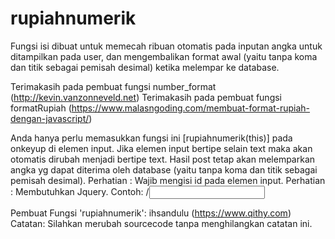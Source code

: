 # rupiahnumerik

Fungsi isi dibuat untuk memecah ribuan otomatis pada inputan angka untuk ditampilkan pada user, dan mengembalikan format awal (yaitu tanpa koma dan titik sebagai pemisah desimal) ketika melempar ke database.

Terimakasih pada pembuat fungsi number_format (http://kevin.vanzonneveld.net)
Terimakasih pada pembuat fungsi formatRupiah (https://www.malasngoding.com/membuat-format-rupiah-dengan-javascript/)

Anda hanya perlu memasukkan fungsi ini [rupiahnumerik(this)] pada onkeyup di elemen input.
Jika elemen input bertipe selain text maka akan otomatis dirubah menjadi bertipe text.
Hasil post tetap akan melemparkan angka yg dapat diterima oleh database (yaitu tanpa koma dan titik sebagai pemisah desimal).
Perhatian : Wajib mengisi id pada elemen input.
Perhatian : Membutuhkan Jquery.
Contoh:
/<input onkeyup="rupiahnumerik(this);" type="number" id="isian" name="isian">

<script>rupiahnumerik($("#request1_proposed_nom"))</script>

Pembuat Fungsi 'rupiahnumerik': ihsandulu (https://www.qithy.com)
Catatan: Silahkan merubah sourcecode tanpa menghilangkan catatan ini.
